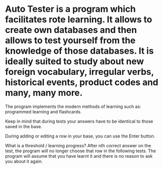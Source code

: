 # Auto Tester is a program which facilitates rote learning. It allows to create own databases and then allows to test yourself from the knowledge of those databases. It is ideally suited to study about new foreign vocabulary, irregular verbs, historical events, product codes and many, many more.
The program implements the modern methods of learning such as: programmed learning and flashcards.

Keep in mind that during tests your answers have to be identical to those saved in the base.

During adding or editing a row in your base, you can use the Enter button.

What is a threshold / learning progress? After nth correct answer on the test, the program will no longer choose that row in the following tests. The program will assume that you have learnt it and there is no reason to ask you about it again.
